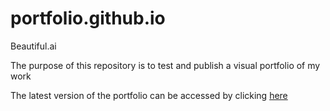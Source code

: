 # portfolio.github.io
Beautiful.ai 

The purpose of this repository is to test and publish a visual portfolio of my work

The latest version of the portfolio can be accessed by clicking <a href="https://portfolio.github.io/" target="_blank">here</a>
